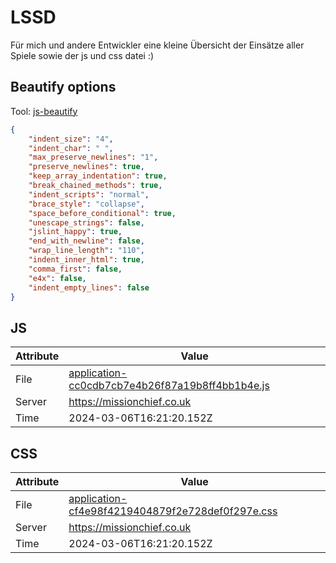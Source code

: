 # LSSD
Für mich und andere Entwickler eine kleine Übersicht der Einsätze aller Spiele sowie der js und css datei :)

<!-- automated -->
## Beautify options
Tool: [js-beautify](https://github.com/beautify-web/js-beautify)
```json
{
    "indent_size": "4",
    "indent_char": " ",
    "max_preserve_newlines": "1",
    "preserve_newlines": true,
    "keep_array_indentation": true,
    "break_chained_methods": true,
    "indent_scripts": "normal",
    "brace_style": "collapse",
    "space_before_conditional": true,
    "unescape_strings": false,
    "jslint_happy": true,
    "end_with_newline": false,
    "wrap_line_length": "110",
    "indent_inner_html": true,
    "comma_first": false,
    "e4x": false,
    "indent_empty_lines": false
}
```

## JS
| Attribute | Value |
| --------- | ----- |
| File      | [application-cc0cdb7cb7e4b26f87a19b8ff4bb1b4e.js](https://missionchief.co.uk/assets/application-cc0cdb7cb7e4b26f87a19b8ff4bb1b4e.js) |
| Server    | https://missionchief.co.uk |
| Time      | 2024-03-06T16:21:20.152Z |

## CSS
| Attribute | Value |
| --------- | ----- |
| File      | [application-cf4e98f4219404879f2e728def0f297e.css](https://missionchief.co.uk/assets/application-cf4e98f4219404879f2e728def0f297e.css) |
| Server    | https://missionchief.co.uk |
| Time      | 2024-03-06T16:21:20.152Z |
<!-- /automated -->
